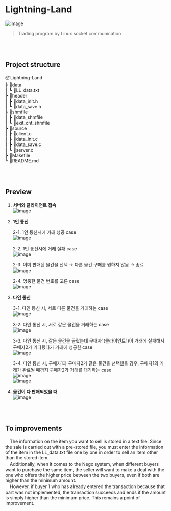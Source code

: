 # Lightning-Land
![image](https://github.com/DNA-B/Lightning-Land/assets/102334596/ae31bf99-bee5-4281-9366-2e4aec4e208d)  
> Trading program by Linux socket communication

<br/><br/>

## Project structure

📦Lightning-Land  
┣ 📂data  
┃ ┗ 📜LL_data.txt  
┣ 📂header  
┃ ┣ 📜data_init.h  
┃ ┗ 📜data_save.h  
┣ 📂shmfile  
┃ ┣ 📜data_shmfile  
┃ ┗ 📜exit_cnt_shmfile  
┣ 📂source  
┃ ┣ 📜client.c  
┃ ┣ 📜data_init.c  
┃ ┣ 📜data_save.c  
┃ ┗ 📜server.c  
┣ 📜Makefile  
┗ 📜README.md  

<br/><br/>

## Preview  
1. **서버와 클라이언트 접속**  
![image](https://github.com/DNA-B/Lightning-Land/assets/102334596/d1fcebe0-97ae-4926-b851-eff05d713448)  

2. **1인 통신**  
  
    2-1. 1인 통신시에 거래 성공 case  
    ![image](https://github.com/DNA-B/Lightning-Land/assets/102334596/8e89059a-3672-43bd-87d0-efd3c9eec07e)  

    2-2. 1인 통신시에 거래 실패 case  
    ![image](https://github.com/DNA-B/Lightning-Land/assets/102334596/68968f5d-8222-4590-ba0d-ad4700956cc0)  

    2-3. 이미 판매된 물건을 선택 → 다른 물건 구매를 원하지 않음 → 종료  
    ![image](https://github.com/DNA-B/Lightning-Land/assets/102334596/0a79f40c-b9bf-4409-af22-e12c1ab97972)  

    2-4. 엉뚱한 물건 번호를 고른 case  
    ![image](https://github.com/DNA-B/Lightning-Land/assets/102334596/91d67e4d-97c0-4db4-9975-9e0a3c5f686e)  

3. **다인 통신**  
  
    3-1. 다인 통신 시, 서로 다른 물건을 거래하는 case  
    ![image](https://github.com/DNA-B/Lightning-Land/assets/102334596/d21b4a97-3f76-498a-8f6d-2d74245cb1d4)  

    3-2. 다인 통신 시, 서로 같은 물건을 거래하는 case  
    ![image](https://github.com/DNA-B/Lightning-Land/assets/102334596/fcf425c7-ad95-4aca-bde3-df1ea8ac493d)  

    3-3. 다인 통신 시, 같은 물건을 골랐는데 구매자1(클라이언트1)이 거래에 실패해서 구매자2가 기다렸다가 거래에 성공한 case  
    ![image](https://github.com/DNA-B/Lightning-Land/assets/102334596/7d43f5c2-907f-4b99-8639-c379fde5e441)  

    3-4. 다인 통신 시, 구매자1과 구매자2가 같은 물건을 선택했을 경우, 구매자1의 거래가 완료될 때까지 구매자2가 거래를 대기하는 case  
    ![image](https://github.com/DNA-B/Lightning-Land/assets/102334596/7a6598af-bf02-4775-bb8d-fc0a2eeca59d)  
    ![image](https://github.com/DNA-B/Lightning-Land/assets/102334596/17621619-e387-4509-9b0c-8afc8d0f8583)  

4. **물건이 다 판매되었을 때**  
![image](https://github.com/DNA-B/Lightning-Land/assets/102334596/4b38edd6-386f-41cc-bf64-f3b4a92750c7)  

<br/><br/>

## To improvements  
　The information on the item you want to sell is stored in a text file. Since the sale is carried out with a pre-stored file, you must enter the information of the item in the LL_data.txt file one by one in order to sell an item other than the stored item.  
　Additionally, when it comes to the Nego system, when different buyers want to purchase the same item, the seller will want to make a deal with the one who offers the higher price between the two buyers, even if both are higher than the minimum amount.  
　However, if buyer 1 who has already entered the transaction because that part was not implemented, the transaction succeeds and ends if the amount is simply higher than the minimum price. This remains a point of improvement.
